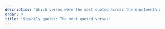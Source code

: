```yaml
---
description: "Which verses were the most quoted across the nineteenth and early twentieth centuries?"
order: 4
title: 'Steadily quoted: The most quoted verses'
---
```

